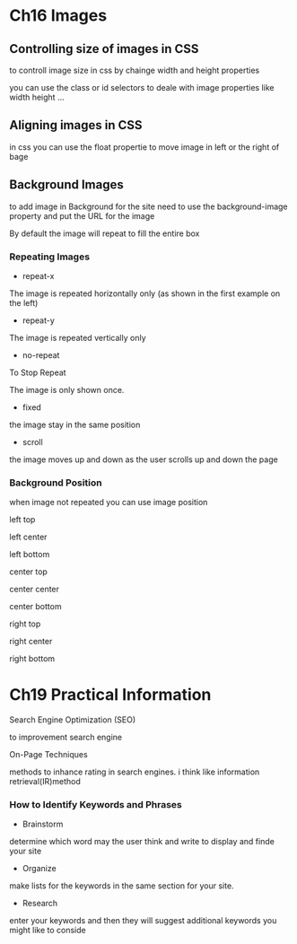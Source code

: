 # Ch16 Images

## Controlling size of images in CSS

to controll image size in css by chainge width and height properties

you can use the class or id  selectors to deale with image properties like width height ...

## Aligning images in CSS

in css you can use the float propertie to move image in left or
the right of bage 


## Background Images

to add image in Background for the site need to use the  background-image property and put the URL for the image

 By default the image will
repeat to fill the entire box

### Repeating Images

- repeat-x

The image is repeated
horizontally only (as shown in
the first example on the left)

- repeat-y

The image is repeated vertically
only

- no-repeat

To Stop Repeat

The image is only shown once.

- fixed

the image stay in the same position

- scroll

the image  moves
up and down as the user scrolls
up and down the page

### Background Position


when image not repeated you can use image position  

 left top

 left center

 left bottom

 center top

 center center

 center bottom

 right top

 right center
 
 right bottom


# Ch19 Practical Information

Search Engine
Optimization (SEO)

to improvement search engine

On-Page Techniques

methods to inhance rating in search engines.
i think like information retrieval(IR)method

### How to Identify Keywords and Phrases

-  Brainstorm

determine which word may the user think and write to display and finde your site

-  Organize

make lists for the keywords in the same section for your site.

-  Research

 enter your keywords and
then they will suggest additional
keywords you might like to
conside














